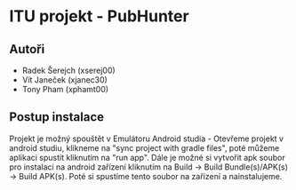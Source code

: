 # ITU projekt - PubHunter
## Autoři
- Radek Šerejch (xserej00)
- Vít Janeček (xjanec30)
- Tony Pham (xphamt00)
## Postup instalace
Projekt je možný spouštět v Emulátoru Android studia - Otevřeme projekt v android studiu, klikneme na "sync project with gradle files", poté můžeme aplikaci spustit kliknutím na "run app". Dále je možné si vytvořit apk soubor pro instalaci na android zařízení kliknutím na Build -> Build Bundle(s)/APK(s) -> Build APK(s). Poté si spustíme tento soubor na zařízení a nainstalujeme.